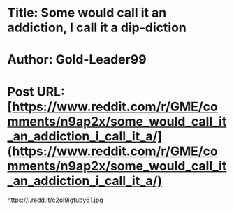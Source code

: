 # Title: Some would call it an addiction, I call it a dip-diction
# Author: Gold-Leader99
# Post URL: [https://www.reddit.com/r/GME/comments/n9ap2x/some_would_call_it_an_addiction_i_call_it_a/](https://www.reddit.com/r/GME/comments/n9ap2x/some_would_call_it_an_addiction_i_call_it_a/)


https://i.redd.it/c2ol9igtuby61.jpg